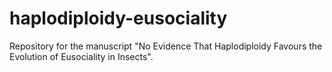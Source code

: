 # haplodiploidy-eusociality
Repository for the manuscript "No Evidence That Haplodiploidy Favours the Evolution of Eusociality in Insects".
